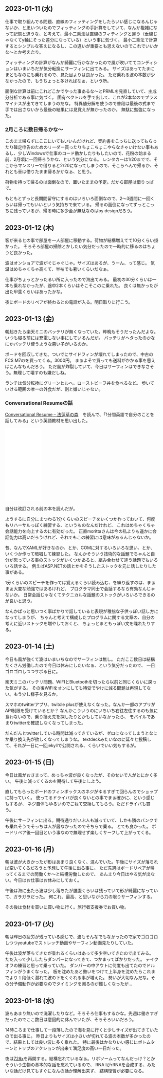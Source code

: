 ## 2023-01-11 (水)

仕事で取り組んでる問題、直線のフィッティングをしたらいい感じになるんじゃないか、と思いついたのでフィッティングの手計算をしていて、なんか複雑になって記憶と違うな、と考えて、最小二乗法は直線のフィティングと違う（垂線じゃなくてy軸にそった差分になっている）という事に気づく。
最小二乗法で計算するとシンプルな答えになるし、この違いが重要とも思えないのでこれでいいかな〜とか考えたり。

フィッティングの計算がなんか綺麗に行かなかったので風が吹いててコンディションはいまいちだが気分転換にサーフィンに出てみる。
サイズはあってたまにまともなのにも乗れるので、見た目よりは良かった。
ただ乗れる波の本数が少なかったので、もうちょっと多ければなぁ、という所。

面倒な計算は前にこれどこかでやった事あるな〜とPRMLを見直していて、主成分分析である事に気づく。
固有ベクトルを手で出して、これが2本なのでプラスマイナスが出てきてしまうのだな。
特異値分解を使うので普段は最後の式まで手では出さないから最後の結果には見覚えが無かったのか。
無駄に勉強になった。

### 2月ころに数日帰るかな〜

このまま帰らずにここにいてもいいんだけれど、契約書をこっちに送ってもらったり確定申告のためのリーダー買ったりちょこちょこやらなきゃいけない事もあるし、少しWindowsで仕事のコード動かしたりもしたいので、花粉の始まる前、2月頃に一回帰ろうかな、という気分になる。
レンタカーは1/20までで、そこからマンスリーで借りると2/20になってしまうので、そこらへんで帰るか、それとも車は借りたまま帰るかかなぁ、と思う。

荷物を持って帰るのは面倒なので、置いたままの予定。だから部屋は借りっぱで。

もともとずっと長期間留守にするのはいろいろ面倒なので、2〜3週間に一回くらいは帰ってもいいという気持ちで来ている。
帰るの面倒になってずっとこっちに残っているが、帰る時に多少金が無駄なのはby designだろう。

## 2023-01-12 (木)

客が来るとの事で部屋を一人部屋に移動する。荷物が結構増えてて10分くらい掛かった。
そろそろ部屋の掃除とかしたい気分だったので一時的に移るのはちょうど良かった。

波はオンショアで波がぐじゃぐじゃ。サイズはあるが、うーん、って感じ。
気温はめちゃくちゃ高くて、半袖でも暑いくらいだなぁ。

仕事がちょっとかったるい所に入ったので海出てみる。
最初の30分くらいは一本も乗れなかったが、途中2本くらいはそこそこのに乗れた。
良くは無かったが出た甲斐くらいはあったかな。

夜にボードのリペアが終わるとの電話が入る。明日取りに行こう。

## 2023-01-13 (金)

朝起きたら楽天ミニのバッテリが無くなっていた。昨晩もそうだったんだよな。いつも寝る前には充電しない事にしているんだが。
バッテリがヘタったのかなにかバッテリ使うような悪い子がいるのか。

ボードを回収してきた。ついでにサイドフィンが壊れてしまったので、中古のFCS M7のを買ってくる。3000円。
まぁよそで買っても送料がかかる事を思えばこんなもんだろう。
ただ風が炸裂していて、今日はサーフィンはできなさそう。無理して壊すのも嫌だしね。

ランチは気分転換にグリーンヒルへ。ローストビーフ丼を食べるなど。
歩いていける範囲の唯一の外食だが、割と嫌いじゃない。

### Conversational Resumeの話

[Conversational Resume – 法蓮草の森](https://records.dodgson.org/2023/01/13/conversational-resume/)　を読んで、「1分間英語で自分のことを話してみる」という英語教材を思い出した。

<iframe sandbox="allow-popups allow-scripts allow-modals allow-forms allow-same-origin" style="width:120px;height:240px;" marginwidth="0" marginheight="0" scrolling="no" frameborder="0" src="//rcm-fe.amazon-adsystem.com/e/cm?lt1=_blank&bc1=000000&IS2=1&bg1=FFFFFF&fc1=000000&lc1=0000FF&t=karino203-22&language=ja_JP&o=9&p=8&l=as4&m=amazon&f=ifr&ref=as_ss_li_til&asins=4046014563&linkId=ae52b0b1d5807691dd0097af37132fbe"></iframe>

自分は改訂される前の本を読んだが。

ようするに自分にまつわる1分くらいのスピーチをいくつか作っておいて、何度もリハーサルっぽく練習する、というものなんだけれど、
これはめちゃくちゃ会話能力を向上するのに有効だった。
正直morittaさんは今の私よりも遥かに会話能力は高いだろうけれど、それでもこの練習には意味があるんじゃないか。

昔、なんでXAMLが好きなのか、とか、COMに対するいろいろな思い、とか、いくつか作って暗唱して練習した。
なんかそういう技術的な話題でちゃんと自分が思っている事のストックがいくつかあると、組み合わせて違う話題でもいろいろ話せる。
例えばASP.NETの話とかをそうしたストックを元に話したりした事がある。

1分くらいのスピーチを作っては覚えるくらい読み込む、を繰り返すのは、まぁまぁ大変な勉強ではあるけれど、
プログラマ同士で会話するなら有効なんじゃないか。
日常会話じゃなくてテクニカルな話題のストックがいろいろできるのが良いと思う。

なんかぱっと思いつく事ばかりで話していると表現が稚拙な子供っぽい話し方になってしまうが、
ちゃんと考えて構成したプログラムに関する文章の、自分の考えに近いストックを増やしておくと、
ちょっとまともっぽい文を喋れたりする。

## 2023-01-14 (土)

今日も風が強くて波はいまいちなのでサーフィンは無し。
ただここ数日は結構たくさん労働したので今日は休みにしたいなぁ、という気分だったので、
一日ゴロゴロしつつサボる日に。

楽天ミニのバッテリ問題、WiFIとBluetoothを切ったら以前と同じくらいに戻った気がする。
その後WiFiをオンにしても待受でやけに減る問題は再現してない。もう少し様子を見るか。

スマホのtwitterアプリ、twitcle plusが使えなくなった。なんか一部のアプリがAPI制限を受けているとか？
なんかこういうのにいちいち右往左往するのも気に食わないので、乗り換え先を探したりとかもしていなかったら、
モバイルであまりtwitterを確認しなくなってしまった。

だんだんとtwitterしている時間は減ってきているが、ゼロになってしまうとなにか乗り換え先が欲しくなってしまうな。
textdeckみたいなのに延々と投稿して、それが一日に一回jekyllで公開される、くらいでいい気もするが。

## 2023-01-15 (日)

今日は風がおさまって、めっちゃ波が良くなったが、そのせいで人がとにかく多い。
午後に減ってくるのを期待して午後にしよう。

直してもらったボードのフィンボックスのネジがゆるすぎて回らんのでショップに持っていく。
使ってるドライバが良くないとの事でまぁ確かに、という感じもするが、
ネジ自体もゆるいのでごねて交換してもらう。ただドライバも買う。

午後にサーフィンに出る。期待通りだいぶ人も減っていて、しかも隣のバンクでも乗れそうでそっちは人が居なかったのでそちらで乗る。
とても良かった。
ボードリペア後一回目という事なので無理せず楽しくサーフして上がってくる。

## 2023-01-16 (月)

朝は波が大きかったが形はあまり良くなく、混んでいた。午後にサイズが落ちれば空いてくるだろうと予想して午後に出る事に。
ただ先週はボードリペアが帰ってくるまでの間働くか〜と結構労働したので、
あんまり今日はやる気が出ない。今日はお仕事はお休みにしておく。

午後は海に出たら波は少し落ちたが腰腹くらいは残っていて形が綺麗になっていて、ガラガラだった。
何これ、最高、と思いながら力の限りサーフィンする。

その後は食材を買いに買い物に行く。旅行者支援券でお買い物。

## 2023-01-17 (火)

朝は昨日の疲労が残っている感じで、波もそんなでもなかったので家でゴロゴロしつつyoutubeでストレッチ動画やサーフィン動画見たりしていた。

午後は波が落ちてきたが乗れるくらいはあって多少空いてきたので出てみる。
ただ入って少ししたらダンパーになってきて、つかまってばかりだった。
テイクオフの練習と思って乗っていた。
ダンパーの中アウトに何度も出てたのでドルフィンがうまくなった。
板を沈めたあと勢いをつけて上半身を沈めたらこれまでより１段低く潜れて波の下をくぐれる事が増えた。
勢いが大切なんだな。その分予備動作が必要なのでタイミングを測るのが難しくなったが…

## 2023-01-18 (水)

波もあまり無いので洗濯したりなど。そろそろ仕事もするかな。先週は働きすぎだったのでここ数日は意図的に休んでいたが、そろそろいいだろう。

14時ころまで仕事して一段落したので海を見に行くと少しサイズが出てきていたので出る事に。
昨日よりもサイズは小さいが切れてる波の本数が多かったので、結果としては良い波に多く乗れた。
特に最後はかなりいい感じにボトムターンとトップのアクションが出来て満足度の高い一日だった。

夜は[728x](728x.md)を再開する。結構忘れているなぁ。リボソームってなんだっけ？とかそういう生物の基本的な話を忘れているので、
RNA IがrRNAを合成する、みたいな話だけ見てもすぐになんの話か理解出来ず、
結構復習が必要になる。